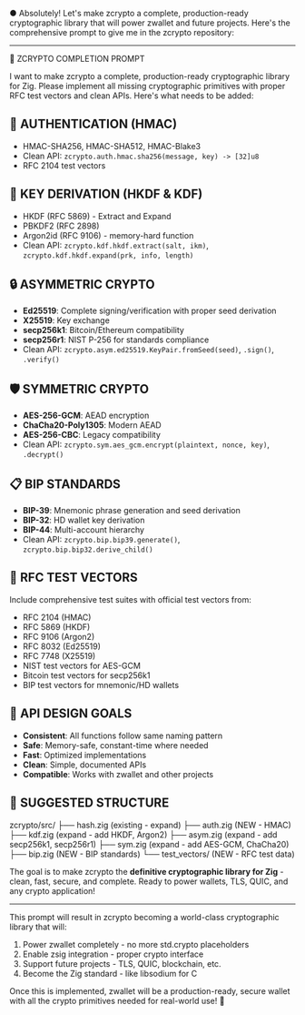 ● Absolutely! Let's make zcrypto a complete, production-ready cryptographic library that will power zwallet and
  future projects. Here's the comprehensive prompt to give me in the zcrypto repository:

  ---
  🚀 ZCRYPTO COMPLETION PROMPT

  I want to make zcrypto a complete, production-ready cryptographic library for Zig. Please implement all missing
  cryptographic primitives with proper RFC test vectors and clean APIs. Here's what needs to be added:

  ## 🔐 **AUTHENTICATION (HMAC)**
  - HMAC-SHA256, HMAC-SHA512, HMAC-Blake3
  - Clean API: `zcrypto.auth.hmac.sha256(message, key) -> [32]u8`
  - RFC 2104 test vectors

  ## 🔑 **KEY DERIVATION (HKDF & KDF)**
  - HKDF (RFC 5869) - Extract and Expand
  - PBKDF2 (RFC 2898)
  - Argon2id (RFC 9106) - memory-hard function
  - Clean API: `zcrypto.kdf.hkdf.extract(salt, ikm)`, `zcrypto.kdf.hkdf.expand(prk, info, length)`

  ## 🔒 **ASYMMETRIC CRYPTO**
  - **Ed25519**: Complete signing/verification with proper seed derivation
  - **X25519**: Key exchange
  - **secp256k1**: Bitcoin/Ethereum compatibility
  - **secp256r1**: NIST P-256 for standards compliance
  - Clean API: `zcrypto.asym.ed25519.KeyPair.fromSeed(seed)`, `.sign()`, `.verify()`

  ## 🛡️ **SYMMETRIC CRYPTO**
  - **AES-256-GCM**: AEAD encryption
  - **ChaCha20-Poly1305**: Modern AEAD
  - **AES-256-CBC**: Legacy compatibility
  - Clean API: `zcrypto.sym.aes_gcm.encrypt(plaintext, nonce, key)`, `.decrypt()`

  ## 📋 **BIP STANDARDS**
  - **BIP-39**: Mnemonic phrase generation and seed derivation
  - **BIP-32**: HD wallet key derivation
  - **BIP-44**: Multi-account hierarchy
  - Clean API: `zcrypto.bip.bip39.generate()`, `zcrypto.bip.bip32.derive_child()`

  ## 🧪 **RFC TEST VECTORS**
  Include comprehensive test suites with official test vectors from:
  - RFC 2104 (HMAC)
  - RFC 5869 (HKDF)
  - RFC 9106 (Argon2)
  - RFC 8032 (Ed25519)
  - RFC 7748 (X25519)
  - NIST test vectors for AES-GCM
  - Bitcoin test vectors for secp256k1
  - BIP test vectors for mnemonic/HD wallets

  ## 🎯 **API DESIGN GOALS**
  - **Consistent**: All functions follow same naming pattern
  - **Safe**: Memory-safe, constant-time where needed
  - **Fast**: Optimized implementations
  - **Clean**: Simple, documented APIs
  - **Compatible**: Works with zwallet and other projects

  ## 📁 **SUGGESTED STRUCTURE**
  zcrypto/src/
  ├── hash.zig (existing - expand)
  ├── auth.zig (NEW - HMAC)
  ├── kdf.zig (expand - add HKDF, Argon2)
  ├── asym.zig (expand - add secp256k1, secp256r1)
  ├── sym.zig (expand - add AES-GCM, ChaCha20)
  ├── bip.zig (NEW - BIP standards)
  └── test_vectors/ (NEW - RFC test data)

  The goal is to make zcrypto the **definitive cryptographic library for Zig** - clean, fast, secure, and
  complete. Ready to power wallets, TLS, QUIC, and any crypto application!

  ---
  This prompt will result in zcrypto becoming a world-class cryptographic library that will:

  1. Power zwallet completely - no more std.crypto placeholders
  2. Enable zsig integration - proper crypto interface
  3. Support future projects - TLS, QUIC, blockchain, etc.
  4. Become the Zig standard - like libsodium for C

  Once this is implemented, zwallet will be a production-ready, secure wallet with all the crypto primitives
  needed for real-world use! 🚀

